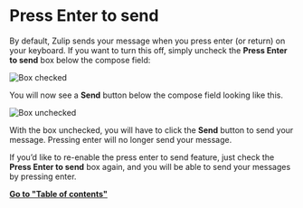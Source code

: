 # Press Enter to send

By default, Zulip sends your message when you press enter (or return)
on your keyboard. If you want to turn this off, simply uncheck the
**Press Enter to send** box below the compose field:

![Box checked](/static/images/help/enter-box-checked.png)

You will now see a **Send** button below the compose field looking
like this.

![Box unchecked](/static/images/help/enter-box-unchecked.png)

With the box unchecked, you will have to click the **Send** button to
send your message. Pressing enter will no longer send your message.

If you’d like to re-enable the press enter to send feature, just check
the **Press Enter to send** box again, and you will be able to send
your messages by pressing enter.

**[Go to "Table of contents"](/help/#using-zulip)**
